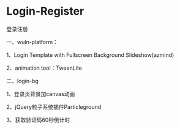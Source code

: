 # Login-Register

登录注册

一、wuln-platform：

1、Login Template with Fullscreen Background Slideshow(azmind)

2、animation tool：TweenLite

二、login-bg

1、登录页背景加canvas动画

2、jQuery粒子系统插件Particleground

3、获取验证码60秒倒计时
